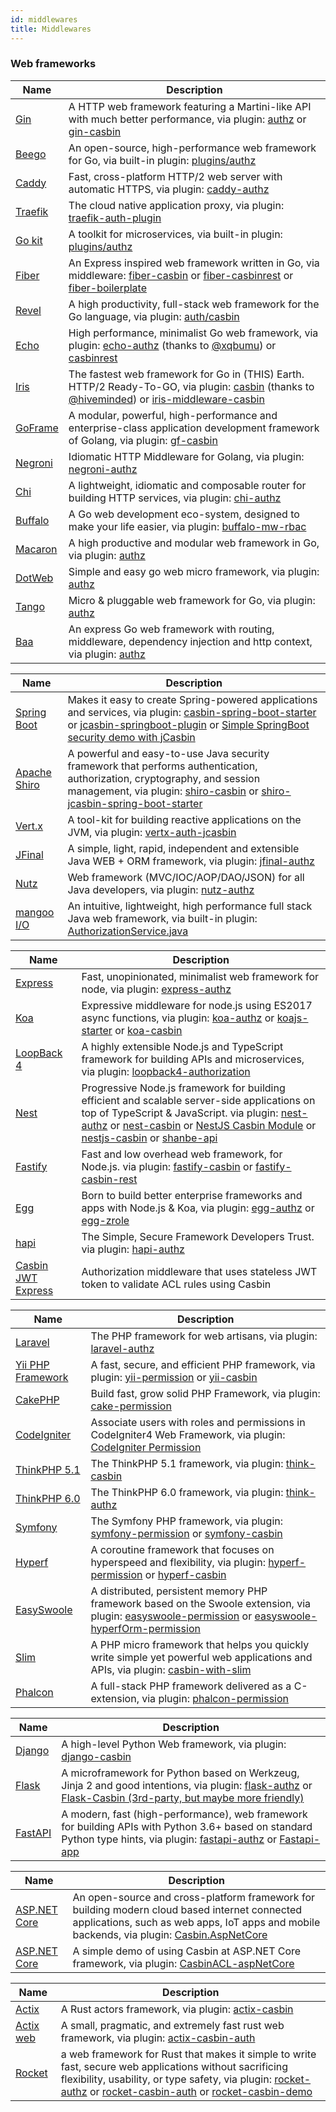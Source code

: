 ```yaml
---
id: middlewares
title: Middlewares
---
```


### Web frameworks

<!--DOCUSAURUS_CODE_TABS-->

<!--Go-->
Name | Description
----|----
[Gin](https://github.com/gin-gonic/gin) | A HTTP web framework featuring a Martini-like API with much better performance, via plugin: [authz](https://github.com/gin-contrib/authz) or [gin-casbin](https://github.com/maxwellhertz/gin-casbin)
[Beego](https://github.com/beego/beego) | An open-source, high-performance web framework for Go, via built-in plugin: [plugins/authz](https://github.com/astaxie/beego/blob/master/plugins/authz)
[Caddy](https://github.com/caddyserver/caddy) | Fast, cross-platform HTTP/2 web server with automatic HTTPS, via plugin: [caddy-authz](https://github.com/casbin/caddy-authz)
[Traefik](https://github.com/traefik/traefik) | The cloud native application proxy, via plugin: [traefik-auth-plugin](https://github.com/Knight-7/auth-plugin)
[Go kit](https://github.com/go-kit/kit) | A toolkit for microservices, via built-in plugin: [plugins/authz](https://github.com/go-kit/kit/tree/master/auth/casbin)
[Fiber](https://github.com/gofiber/fiber) | An Express inspired web framework written in Go, via middleware: [fiber-casbin](https://github.com/arsmn/fiber-casbin) or [fiber-casbinrest](https://github.com/prongbang/fiber-casbinrest) or [fiber-boilerplate](https://github.com/sujit-baniya/fiber-boilerplate)
[Revel](https://github.com/revel/revel) | A high productivity, full-stack web framework for the Go language, via plugin: [auth/casbin](https://github.com/revel/modules/tree/master/auth/casbin)
[Echo](https://github.com/labstack/echo) | High performance, minimalist Go web framework, via plugin: [echo-authz](https://github.com/labstack/echo-contrib/tree/master/casbin) (thanks to [@xqbumu](https://github.com/xqbumu)) or [casbinrest](https://github.com/prongbang/casbinrest)
[Iris](https://github.com/kataras/iris) | The fastest web framework for Go in (THIS) Earth. HTTP/2 Ready-To-GO, via plugin: [casbin](https://github.com/iris-contrib/middleware/tree/master/casbin) (thanks to [@hiveminded](https://github.com/hiveminded)) or [iris-middleware-casbin](https://github.com/kokobing/iris-middleware-casbin)
[GoFrame](https://github.com/gogf/gf) | A modular, powerful, high-performance and enterprise-class application development framework of Golang, via plugin: [gf-casbin](https://github.com/dobyte/gf-casbin)
[Negroni](https://github.com/urfave/negroni) | Idiomatic HTTP Middleware for Golang, via plugin: [negroni-authz](https://github.com/casbin/negroni-authz)
[Chi](https://github.com/pressly/chi) | A lightweight, idiomatic and composable router for building HTTP services, via plugin: [chi-authz](https://github.com/casbin/chi-authz)
[Buffalo](https://github.com/gobuffalo/buffalo) | A Go web development eco-system, designed to make your life easier, via plugin: [buffalo-mw-rbac](https://github.com/kgosse/buffalo-mw-rbac)
[Macaron](https://github.com/go-macaron/macaron) | A high productive and modular web framework in Go, via plugin: [authz](https://github.com/go-macaron/authz)
[DotWeb](https://github.com/devfeel/dotweb) | Simple and easy go web micro framework, via plugin: [authz](https://github.com/devfeel/middleware/tree/master/authz)
[Tango](https://github.com/lunny/tango) | Micro & pluggable web framework for Go, via plugin: [authz](https://gitea.com/tango/authz)
[Baa](https://github.com/go-baa/baa) | An express Go web framework with routing, middleware, dependency injection and http context, via plugin: [authz](https://github.com/baa-middleware/authz)

<!--Java-->
Name | Description
----|----
[Spring Boot](https://projects.spring.io/spring-boot/) | Makes it easy to create Spring-powered applications and services, via plugin: [casbin-spring-boot-starter](https://github.com/jcasbin/casbin-spring-boot-starter) or [jcasbin-springboot-plugin](https://github.com/jcasbin/jcasbin-springboot-plugin) or [Simple SpringBoot security demo with jCasbin](https://github.com/jveverka/spring-examples/tree/master/spring-jcasbin)
[Apache Shiro](https://shiro.apache.org/) | A powerful and easy-to-use Java security framework that performs authentication, authorization, cryptography, and session management, via plugin: [shiro-casbin](https://github.com/jcasbin/shiro-casbin) or [shiro-jcasbin-spring-boot-starter](https://github.com/mapleafgo/shiro-jcasbin-spring-boot-starter)
[Vert.x](https://vertx.io/) | A tool-kit for building reactive applications on the JVM, via plugin: [vertx-auth-jcasbin](https://github.com/vert-x3/vertx-auth/pull/215)
[JFinal](http://www.jfinal.com/) | A simple, light, rapid, independent and extensible Java WEB + ORM framework, via plugin: [jfinal-authz](https://github.com/jcasbin/jfinal-authz)
[Nutz](https://nutzam.com/) | Web framework (MVC/IOC/AOP/DAO/JSON) for all Java developers, via plugin: [nutz-authz](https://github.com/jcasbin/nutz-authz)
[mangoo I/O](https://github.com/svenkubiak/mangooio) | An intuitive, lightweight, high performance full stack Java web framework, via built-in plugin: [AuthorizationService.java](https://github.com/svenkubiak/mangooio/blob/e8c647a3f7c427bce27377025bec074f6d767f50/mangooio-core/src/main/java/io/mangoo/services/AuthorizationService.java)

<!--Node.js-->
Name | Description
----|----
[Express](https://github.com/expressjs/express) | Fast, unopinionated, minimalist web framework for node, via plugin: [express-authz](https://github.com/node-casbin/express-authz)
[Koa](https://github.com/koajs/koa) | Expressive middleware for node.js using ES2017 async functions, via plugin: [koa-authz](https://github.com/node-casbin/koa-authz) or [koajs-starter](https://github.com/djordjep/koajs-starter) or [koa-casbin](https://github.com/zcong1993/koa-casbin)
[LoopBack 4](https://github.com/koajs/koa) | A highly extensible Node.js and TypeScript framework for building APIs and microservices, via plugin: [loopback4-authorization](https://github.com/sourcefuse/loopback4-authorization)
[Nest](https://nestjs.com/) | Progressive Node.js framework for building efficient and scalable server-side applications on top of TypeScript & JavaScript. via plugin: [nest-authz](https://github.com/dreamdevil00/nest-authz) or [nest-casbin](https://github.com/pardjs/nest-casbin) or [NestJS Casbin Module](https://github.com/switchit-conseil/nestjs-casbin-module) or [nestjs-casbin](https://github.com/juicycleff/nestjs-casbin) or [shanbe-api](https://github.com/merajsahebdar/shanbe-api)
[Fastify](https://github.com/fastify/fastify) | Fast and low overhead web framework, for Node.js. via plugin: [fastify-casbin](https://github.com/nearform/fastify-casbin) or [fastify-casbin-rest](https://github.com/nearform/fastify-casbin-rest)
[Egg](https://github.com/eggjs/egg) | Born to build better enterprise frameworks and apps with Node.js & Koa, via plugin: [egg-authz](https://github.com/node-casbin/egg-authz) or [egg-zrole](https://github.com/klren0312/egg-zrole)
[hapi](https://hapi.dev/) | The Simple, Secure Framework Developers Trust. via plugin: [hapi-authz](https://github.com/node-casbin/hapi-authz)
[Casbin JWT Express](https://github.com/tiagostutz/casbin-jwt-express) | Authorization middleware that uses stateless JWT token to validate ACL rules using Casbin

<!--PHP-->
Name | Description
----|----
[Laravel](https://laravel.com/) | The PHP framework for web artisans, via plugin: [laravel-authz](https://github.com/php-casbin/laravel-authz)
[Yii PHP Framework](https://www.yiiframework.com/) | A fast, secure, and efficient PHP framework, via plugin: [yii-permission](https://github.com/php-casbin/yii-permission) or [yii-casbin](https://github.com/php-casbin/yii-casbin)
[CakePHP](https://cakephp.org/) | Build fast, grow solid PHP Framework, via plugin: [cake-permission](https://github.com/php-casbin/cake-permission)
[CodeIgniter](https://codeigniter.com/) | Associate users with roles and permissions in CodeIgniter4 Web Framework, via plugin: [CodeIgniter Permission](https://github.com/php-casbin/codeigniter-permission)
[ThinkPHP 5.1](http://www.thinkphp.cn/) | The ThinkPHP 5.1 framework, via plugin: [think-casbin](https://github.com/php-casbin/think-casbin)
[ThinkPHP 6.0](http://www.thinkphp.cn/) | The ThinkPHP 6.0 framework, via plugin: [think-authz](https://github.com/php-casbin/think-authz)
[Symfony](https://symfony.com/) | The Symfony PHP framework, via plugin: [symfony-permission](https://github.com/php-casbin/symfony-permission) or [symfony-casbin](https://github.com/videni/symfony-casbin)
[Hyperf](https://github.com/hyperf/hyperf) | A coroutine framework that focuses on hyperspeed and flexibility, via plugin: [hyperf-permission](https://github.com/php-casbin/hyperf-permission) or [hyperf-casbin](https://github.com/donjan-deng/hyperf-casbin)
[EasySwoole](https://www.easyswoole.com/) | A distributed, persistent memory PHP framework based on the Swoole extension, via plugin: [easyswoole-permission](https://github.com/php-casbin/easyswoole-permission) or [easyswoole-hyperfOrm-permission](https://github.com/ice-leng/easyswoole-hyperfOrm-permission)
[Slim](https://www.slimframework.com/) | A PHP micro framework that helps you quickly write simple yet powerful web applications and APIs, via plugin: [casbin-with-slim](https://github.com/php-casbin/casbin-with-slim)
[Phalcon](https://phalcon.io/) | A full-stack PHP framework delivered as a C-extension, via plugin: [phalcon-permission](https://github.com/php-casbin/phalcon-permission)

<!--Python-->
Name | Description
----|----
[Django](https://www.djangoproject.com/) | A high-level Python Web framework, via plugin: [django-casbin](https://github.com/pycasbin/django-casbin)
[Flask](http://flask.pocoo.org/) | A microframework for Python based on Werkzeug, Jinja 2 and good intentions, via plugin: [flask-authz](https://github.com/pycasbin/flask-authz) or [Flask-Casbin (3rd-party, but maybe more friendly)](https://github.com/daymien/Flask-Casbin)
[FastAPI](https://github.com/tiangolo/fastapi) | A modern, fast (high-performance), web framework for building APIs with Python 3.6+ based on standard Python type hints, via plugin: [fastapi-authz](https://github.com/pycasbin/fastapi-authz) or [Fastapi-app](https://github.com/lqmanh/fastapi-app)

<!--.NET-->
Name | Description
----|----
[ASP.NET Core](https://docs.microsoft.com/en-us/aspnet/core) | An open-source and cross-platform framework for building modern cloud based internet connected applications, such as web apps, IoT apps and mobile backends, via plugin: [Casbin.AspNetCore](https://github.com/casbin-net/Casbin.AspNetCore)
[ASP.NET Core](https://docs.microsoft.com/en-us/aspnet/core) | A simple demo of using Casbin at ASP.NET Core framework, via plugin: [CasbinACL-aspNetCore](https://github.com/MustafaMustafayev/CasbinACL-aspNetCore)

<!--Rust-->
Name | Description
----|----
[Actix](https://github.com/actix/actix) | A Rust actors framework, via plugin: [actix-casbin](https://github.com/casbin-rs/actix-casbin)
[Actix web](https://github.com/actix/actix-web) | A small, pragmatic, and extremely fast rust web framework, via plugin: [actix-casbin-auth](https://github.com/casbin-rs/actix-casbin-auth)
[Rocket](https://github.com/SergioBenitez/Rocket) | a web framework for Rust that makes it simple to write fast, secure web applications without sacrificing flexibility, usability, or type safety, via plugin: [rocket-authz](https://github.com/casbin-rs/rocket-authz) or [rocket-casbin-auth](https://github.com/oiatz/rocket-casbin-auth) or [rocket-casbin-demo](https://github.com/simoin/Rocket_Casbin_Demo)

<!--END_DOCUSAURUS_CODE_TABS-->
